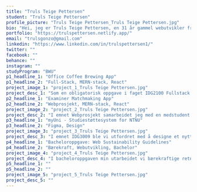 ```yaml
---
title: "Truls Teige Pettersen"
student: "Truls Teige Pettersen"
profile_picture: "Truls Teige Pettersen_Truls Teige Pettersen.jpg"
bio: "Hei, jeg er Truls Teige Pettersen, en 31 år gammel webutvikler fra Mjøndalen. Jeg har hatt en brennende interesse for data og teknologi i lang tid og har endelig bestemt meg for å utdanne meg innen webutvikling. Gjennom studiene ved NTNU har jeg fått grundig kjennskap til ulike designmetoder og utviklet ferdigheter både innen back-end og front-end utvikling. Jeg har også samarbeidet med andre utviklere og designere på flere full-stack prosjekter. Etter tre fantastiske år ved NTNU ser jeg nå frem til å komme tilbake til arbeidsmarkedet igjen!"
portfolio: "https://trulspettersen.netlify.app/"
email: "trulsgonzo@gmail.com"
linkedin: "https://www.linkedin.com/in/trulspettersen1/"
twitter: ""
facebook: ""
behance: ""
instagram: ""
studyProgram: "BWU"
p1_headline_1: "Office Coffee Brewing App"
p1_headline_2: "Full-Stack, MERN-stack, React"
project_image_1: "project_1_Truls Teige Pettersen.jpg"
project_desc_1: "Som en obligatorisk oppgave i faget IDG2100 Fullstack webutvikling, fikk vi i oppdrag å utvikle en MERN-basert nettside. Målet var å skape en plattform som ga lærerne en enkel oversikt over kaffebryggingen i sanntid: hvilken kaffetype som ble brygget, hvem som sto bak bryggeprosessen, og muligheten til å gi tilbakemelding om kaffens kvalitet. Dette prosjektet var både lærerikt og engasjerende. Resultatet var en app ment for kontorets kaffemaskin, hvor informasjon om kaffetypen, dens vurdering og hvor mye som var igjen."
p2_headline_1: "Examiner Matchmaking App"
p2_headline_2: "Webprosjekt, MERN-stack, React"
project_image_2: "project_2_Truls Teige Pettersen.jpg"
project_desc_2: "I emnet Webprosjekt samarbeidet jeg med en medstudent om å utvikle en nettside som tilrettelegger for samarbeid mellom professorer og lærere i høyskole- og universitetssektoren som ønsker å være sensorer for eksamener de underviser i. Prosjektet involverte regelmessige møter med prosjekteieren, og vi gikk fra å lage lavoppløselige prototyper til mer detaljerte prototyper utviklet i Figma. Vi valgte å benytte et enkelt designkonsept, og selve nettsiden ble kodet ved hjelp av MERN-stacken."
p3_headline_1: "myUni - Studiestøttesystem for NTNU"
p3_headline_2: "Figma, Design"
project_image_3: "project_3_Truls Teige Pettersen.jpg"
project_desc_3: "I emnet IDG3009 ble vi utfordret med å designe et nytt innovativt studiestøttesystem for NTNU. Resultatet av prosjektet var en hi-fi prototype utviklet i Figma, som inkluderte både mobile og desktop-versjoner av applikasjonen. Målet var å skape et studiestøttesystem som kunne imøtekomme behovene til studenter, lærere og administratorer. Gjennomføringen innebar intervjuer, utvikling av personas og grundig brukerfokus."
p4_headline_1: "Bacheloroppgave: Web Sustainability Guidelines"
p4_headline_2: "Bærekraft, Webutvikling, Bachelor"
project_image_4: "project_4_Truls Teige Pettersen.jpg"
project_desc_4: "I bacheloroppgaven min utarbeidet vi bærekraftige retningslinjer for TV2. Målet var å definere hva som utgjør bærekraftig webdesign og identifisere som kan bli forbedret for TV2 innenfor bærekraft. Gjennom testing og iterasjon utviklet vi retningslinjer som kan bli brukt i forbedring av eksisterende og i løpet utviklingen av nye webtjenester, inkludert med en data karbon kalkulator."
p5_headline_1: ""
p5_headline_2: ""
project_image_5: "project_5_Truls Teige Pettersen.jpg"
project_desc_5: ""
---
```

